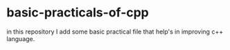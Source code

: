 # basic-practicals-of-cpp
in this repository I add some basic practical file that help's in improving c++  language.
